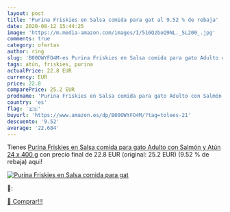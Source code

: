 ```yaml
---
layout: post
title: 'Purina Friskies en Salsa comida para gat al 9.52 % de rebaja'
date: 2020-08-12 15:44:25
image: 'https://m.media-amazon.com/images/I/516QzboQ9NL._SL200_.jpg'
comments: true
category: ofertas
author: ring
slug: 'B00OWYFO4M-es Purina Friskies en Salsa comida para gato Adulto con...'
tags: atún, friskies, purina
actualPrice: 22.8 EUR
currency: EUR
price: 22.8
comparePrice: 25.2 EUR
prodname: 'Purina Friskies en Salsa comida para gato Adulto con Salmón y Atún 24 x 400 g'
country: 'es'
flag: '🇪🇸'
buyurl: 'https://www.amazon.es/dp/B00OWYFO4M/?tag=tolees-21'
descuento: '9.52'
average: '22.684'
---
```


Tienes [Purina Friskies en Salsa comida para gato Adulto con Salmón y Atún 24 x 400 g](https://www.amazon.es/dp/B00OWYFO4M/?tag=tolees-21) con precio final de  22.8 EUR (original: 25.2 EUR) (9.52 %  de rebaja) aqui!

[![Purina Friskies en Salsa comida para gat](https://m.media-amazon.com/images/I/516QzboQ9NL._SL200_.jpg)](https://www.amazon.es/dp/B00OWYFO4M/?tag=tolees-21)

🔎:


[🛒 Comprar!!!](https://www.amazon.es/dp/B00OWYFO4M/?tag=tolees-21)
